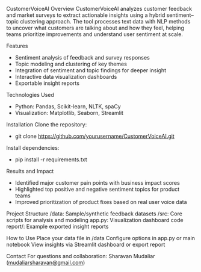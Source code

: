 CustomerVoiceAI
Overview
CustomerVoiceAI analyzes customer feedback and market surveys to extract actionable insights using a hybrid sentiment–topic clustering approach. The tool processes text data with NLP methods to uncover what customers are talking about and how they feel, helping teams prioritize improvements and understand user sentiment at scale.

Features
- Sentiment analysis of feedback and survey responses
- Topic modeling and clustering of key themes
- Integration of sentiment and topic findings for deeper insight
- Interactive data visualization dashboards
- Exportable insight reports

Technologies Used
- Python: Pandas, Scikit-learn, NLTK, spaCy
- Visualization: Matplotlib, Seaborn, Streamlit


Installation
Clone the repository:
- git clone https://github.com/yourusername/CustomerVoiceAI.git

Install dependencies:
- pip install -r requirements.txt

Results and Impact
- Identified major customer pain points with business impact scores
- Highlighted top positive and negative sentiment topics for product teams
- Improved prioritization of product fixes based on real user voice data

Project Structure
/data: Sample/synthetic feedback datasets
/src: Core scripts for analysis and modeling
app.py: Visualization dashboard code
report/: Example exported insight reports

How to Use
Place your data file in /data
Configure options in app.py or main notebook
View insights via Streamlit dashboard or export report

Contact
For questions and collaboration:
Sharavan Mudaliar (mudaliarsharavan@gmail.com)

